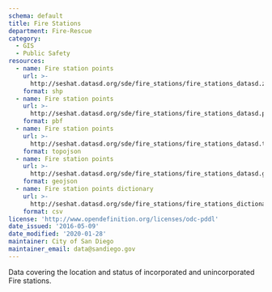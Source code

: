 ```yaml
---
schema: default
title: Fire Stations
department: Fire-Rescue
category:
  - GIS
  - Public Safety
resources:
  - name: Fire station points
    url: >-
      http://seshat.datasd.org/sde/fire_stations/fire_stations_datasd.zip
    format: shp
  - name: Fire station points
    url: >-
      http://seshat.datasd.org/sde/fire_stations/fire_stations_datasd.pbf
    format: pbf
  - name: Fire station points
    url: >-
      http://seshat.datasd.org/sde/fire_stations/fire_stations_datasd.topojson
    format: topojson
  - name: Fire station points
    url: >-
      http://seshat.datasd.org/sde/fire_stations/fire_stations_datasd.geojson
    format: geojson
  - name: Fire station points dictionary
    url: >-
      http://seshat.datasd.org/sde/fire_stations/fire_stations_dictionary_datasd.csv
    format: csv
license: 'http://www.opendefinition.org/licenses/odc-pddl'
date_issued: '2016-05-09'
date_modified: '2020-01-28'
maintainer: City of San Diego
maintainer_email: data@sandiego.gov
---
```

Data covering the location and status of incorporated and unincorporated Fire stations.
